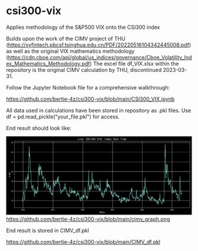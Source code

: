 # csi300-vix
Applies methodology of the S&amp;P500 VIX onto the CSI300 index

Builds upon the work of the CIMV project of THU (https://xyfintech.pbcsf.tsinghua.edu.cn/PDF/20220516104342445008.pdf) as well as the original VIX mathematics methodology (https://cdn.cboe.com/api/global/us_indices/governance/Cboe_Volatility_Index_Mathematics_Methodology.pdf)
The excel file df_VIX.xlsx within the repository is the original CIMV calculation by THU, discontinued 2023-03-31.

Follow the Jupyter Notebook file for a comprehensive walkthrough: 

https://github.com/bertie-4z/csi300-vix/blob/main/CSI300_VIX.ipynb


All data used in calculations have been stored in repository as .pkl files. Use df = pd.read_pickle("your_file.pkl") for access. 


End result should look like: 

![End result](cimv_graph.png)
https://github.com/bertie-4z/csi300-vix/blob/main/cimv_graph.png


End result is stored in CIMV_df.pkl

https://github.com/bertie-4z/csi300-vix/blob/main/CIMV_df.pkl

